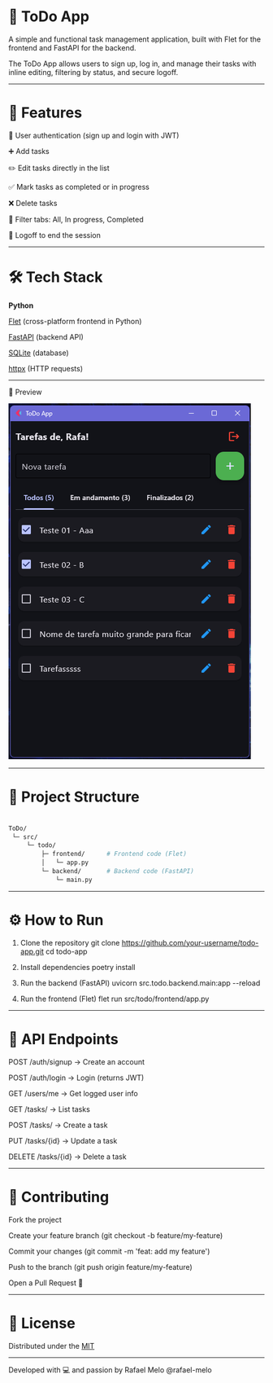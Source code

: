# 📝 ToDo App

A simple and functional task management application, built with Flet
 for the frontend and FastAPI for the backend.

The ToDo App allows users to sign up, log in, and manage their tasks with inline editing, filtering by status, and secure logoff.

---

# 🚀 Features

🔐 User authentication (sign up and login with JWT)

➕ Add tasks

✏️ Edit tasks directly in the list

✅ Mark tasks as completed or in progress

❌ Delete tasks

📂 Filter tabs: All, In progress, Completed

👋 Logoff to end the session

---

# 🛠️ Tech Stack

**Python**

[Flet](https://flet.dev)
 (cross-platform frontend in Python)

[FastAPI](https://fastapi.tiangolo.com/)
 (backend API)

[SQLite](https://sqlite.org/)
 (database)

[httpx](https://www.python-httpx.org/)
 (HTTP requests)

---

📸 Preview

![Preview](./screenshot.png)

---

# 📂 Project Structure

```bash

ToDo/
 └─ src/
     └─ todo/
         ├─ frontend/      # Frontend code (Flet)
         │   └─ app.py
         └─ backend/       # Backend code (FastAPI)
             └─ main.py
```

---

# ⚙️ How to Run
1. Clone the repository
git clone https://github.com/your-username/todo-app.git
cd todo-app

2. Install dependencies
poetry install

3. Run the backend (FastAPI)
uvicorn src.todo.backend.main:app --reload

4. Run the frontend (Flet)
flet run src/todo/frontend/app.py

---

# 📌 API Endpoints

POST /auth/signup → Create an account

POST /auth/login → Login (returns JWT)

GET /users/me → Get logged user info

GET /tasks/ → List tasks

POST /tasks/ → Create a task

PUT /tasks/{id} → Update a task

DELETE /tasks/{id} → Delete a task

---

# 🤝 Contributing

Fork the project

Create your feature branch (git checkout -b feature/my-feature)

Commit your changes (git commit -m 'feat: add my feature')

Push to the branch (git push origin feature/my-feature)

Open a Pull Request 🚀

---

# 📜 License

Distributed under the [MIT](LICENSE)

---

Developed with 💻 and passion by Rafael Melo @rafael-melo